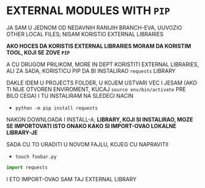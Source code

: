 # EXTERNAL MODULES WITH `PIP`

JA SAM U JEDNOM OD NEDAVNIH RANIJIH BRANCH-EVA, UUVOZIO OTHER LOCAL FILES; NISAM KORISTIO EXTERNAL LIBRARIES

**AKO HOCES DA KORISTIS EXTERNAL LIBRARIES MORAM DA KORISTIM TOOL, KOJI SE ZOVE `PIP`**

A CU DRUGOM PRILIKOM, MORE IN DEPT KORISTITI EXTERNAL LIBRARIES, ALI ZA SADA, KORISTICU PIP DA BI INSTALIRAO `requests` LIBRARY

DAKLE IDEM U PROJECTS FOLDER, U KOJEM USTVARI VEC I JESAM (AKO TI NIJE OTVOREN ENVIROMENT, KUCAJ `source env/bin/activate` PRE BILO CEGA) I TU INSTALIRAM NA SLEDECI NACIN

- `python -m pip install requests`

NAKON DOWNLOADA I INSTALL-A, **LIBRARY, KOJI SI INSTALIRAO, MOZE SE IMPORTOVATI ISTO ONAKO KAKO SI IMPORT-OVAO LOKALNE LIBRARY-JE**

SADA CU TO URADITI U NOVOM FAJLU, KOJEG CU NAPRAVITII

- `touch foobar.py`

```py
import requests
```

I ETO IMPORT-OVAO SAM TAJ EXTERNAL LIBRARY